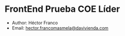 # FrontEnd Prueba COE Líder

* Author: Héctor Franco
* Email: hector.francomasmela@davivienda.com


